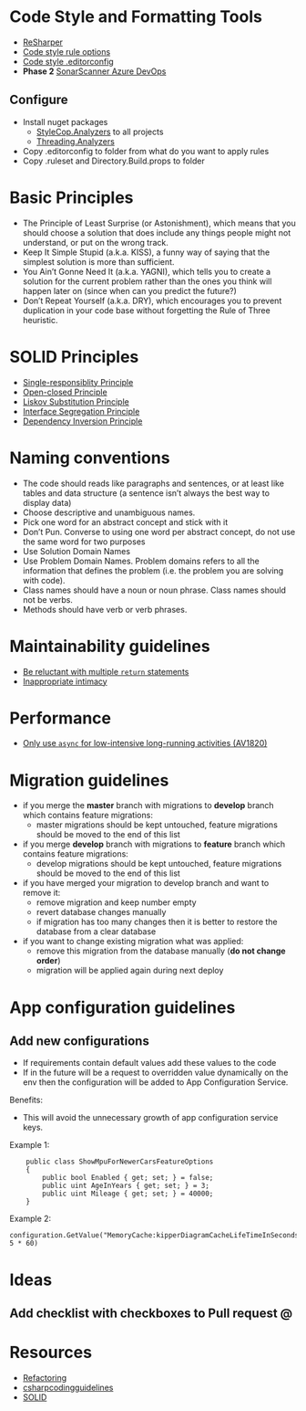 # Code Style and Formatting Tools
* [ReSharper](https://www.jetbrains.com/resharper)
* [Code style rule options](https://docs.microsoft.com/en-us/dotnet/fundamentals/code-analysis/code-style-rule-options)
* [Code style .editorconfig](/.attachments/editorconfig-0abef250-6c35-4b89-9401-afec0644f6db.txt)
* **Phase 2** [SonarScanner Azure DevOps](https://docs.sonarqube.org/latest/analysis/azuredevops-integration/)

## Configure
* Install nuget packages
  * [StyleCop.Analyzers](https://www.nuget.org/packages/StyleCop.Analyzers) to all projects
  * [Threading.Analyzers](https://www.nuget.org/packages/Microsoft.VisualStudio.Threading.Analyzers)
* Copy .editorconfig to folder from what do you want to apply rules
* Copy .ruleset and Directory.Build.props to folder


# Basic Principles
* The Principle of Least Surprise (or Astonishment), which means that you should choose a solution that does include any things people might not understand, or put on the wrong track.
* Keep It Simple Stupid (a.k.a. KISS), a funny way of saying that the simplest solution is more than sufficient.
* You Ain’t Gonne Need It (a.k.a. YAGNI), which tells you to create a solution for the current problem rather than the ones you think will happen later on (since when can you predict the future?)
* Don’t Repeat Yourself (a.k.a. DRY), which encourages you to prevent duplication in your code base without forgetting the Rule of Three heuristic.
# SOLID Principles
* [Single-responsiblity Principle](https://www.digitalocean.com/community/conceptual_articles/s-o-l-i-d-the-first-five-principles-of-object-oriented-design#single-responsibility-principle)
* [Open-closed Principle](https://www.digitalocean.com/community/conceptual_articles/s-o-l-i-d-the-first-five-principles-of-object-oriented-design#open-closed-principle)
* [Liskov Substitution Principle](https://www.digitalocean.com/community/conceptual_articles/s-o-l-i-d-the-first-five-principles-of-object-oriented-design#liskov-substitution-principle)
* [Interface Segregation Principle](https://www.digitalocean.com/community/conceptual_articles/s-o-l-i-d-the-first-five-principles-of-object-oriented-design#interface-segregation-principle)
* [Dependency Inversion Principle](https://www.digitalocean.com/community/conceptual_articles/s-o-l-i-d-the-first-five-principles-of-object-oriented-design#dependency-inversion-principle)

# Naming conventions
* The code should reads like paragraphs and sentences, or at least like tables and data structure (a sentence isn’t always the best way to display data)
* Choose descriptive and unambiguous names.
* Pick one word for an abstract concept and stick with it
* Don’t Pun. Converse to using one word per abstract concept, do not use the same word for two purposes
* Use Solution Domain Names
* Use Problem Domain Names. Problem domains refers to all the information that defines the problem (i.e. the problem you are solving with code).
* Class names should have a noun or noun phrase. Class names should not be verbs.
* Methods should have verb or verb phrases.

# Maintainability guidelines
* [Be reluctant with multiple `return` statements ](https://csharpcodingguidelines.com/maintainability-guidelines/#AV1540)
* [Inappropriate intimacy](https://refactoring.guru/smells/inappropriate-intimacy)

# Performance
* [Only use `async` for low-intensive long-running activities (AV1820)](https://csharpcodingguidelines.com/performance-guidelines/#AV1820)

# Migration guidelines
* if you merge the **master** branch with migrations to **develop** branch which contains feature migrations:
  * master migrations should be kept untouched, feature migrations should be moved to the end of this list
* if you merge **develop** branch with migrations to **feature** branch which contains feature migrations:
  * develop migrations should be kept untouched, feature migrations should be moved to the end of this list
* if you have merged your migration to develop branch and want to remove it:
  * remove migration and keep number empty
  * revert database changes manually
  * if migration has too many changes then it is better to restore the database from a clear database
* if you want to change existing migration what was applied:
  * remove this migration from the database manually (**do not change order**)
  * migration will be applied again during next deploy

# App configuration guidelines
## Add new configurations
* If requirements contain default values add these values to the code
* If in the future will be a request to overridden value dynamically on the env then the configuration will be added to App Configuration Service.

Benefits:
* This will avoid the unnecessary growth of app configuration service keys.

Example 1:
```
    public class ShowMpuForNewerCarsFeatureOptions
    {
        public bool Enabled { get; set; } = false;
        public uint AgeInYears { get; set; } = 3;
        public uint Mileage { get; set; } = 40000;
    }
``` 
Example 2:
```
configuration.GetValue("MemoryCache:kipperDiagramCacheLifeTimeInSeconds", 5 * 60)
```

# Ideas
## Add checklist with checkboxes to Pull request @<Egor Shymko> 

# Resources
* [Refactoring](https://refactoring.guru/refactoring)
* [csharpcodingguidelines](https://csharpcodingguidelines.com/)
* [SOLID](https://www.digitalocean.com/community/conceptual_articles/s-o-l-i-d-the-first-five-principles-of-object-oriented-design)

